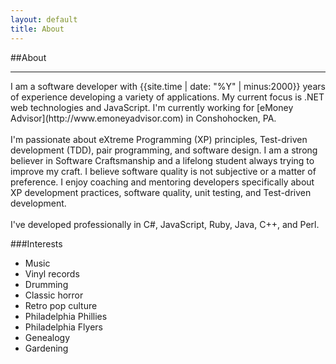 ```yaml
---
layout: default
title: About
---
```

##About
<hr/>
I am a software developer with {{site.time | date: "%Y" | minus:2000}}  years of experience developing a variety of
applications. My current focus is .NET web technologies and JavaScript.
I'm currently working for [eMoney Advisor](http://www.emoneyadvisor.com) in Conshohocken, PA.
<br/><br/>
I'm passionate about eXtreme Programming (XP) principles, Test-driven development (TDD), pair programming, and software design. I am a strong believer in Software Craftsmanship and a lifelong student always trying to improve my craft. I believe software quality is not subjective or a matter of preference. 
I enjoy coaching and mentoring developers specifically about XP development practices, software quality, unit testing, and Test-driven development.
<br/><br/>
I've developed professionally in C#, JavaScript, Ruby, Java, C++, and Perl.

###Interests
* Music
* Vinyl records
* Drumming
* Classic horror
* Retro pop culture
* Philadelphia Phillies
* Philadelphia Flyers
* Genealogy
* Gardening
